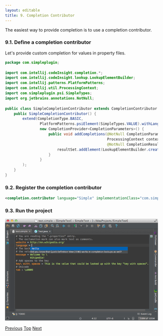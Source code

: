 ```yaml
---
layout: editable
title: 9. Completion Contributor
---
```



The easiest way to provide completion is to use a completion contributor.

### 9.1. Define a completion contributor

Let's provide custom completion for values in property files.

```java
package com.simpleplugin;

import com.intellij.codeInsight.completion.*;
import com.intellij.codeInsight.lookup.LookupElementBuilder;
import com.intellij.patterns.PlatformPatterns;
import com.intellij.util.ProcessingContext;
import com.simpleplugin.psi.SimpleTypes;
import org.jetbrains.annotations.NotNull;

public class SimpleCompletionContributor extends CompletionContributor {
    public SimpleCompletionContributor() {
        extend(CompletionType.BASIC,
                PlatformPatterns.psiElement(SimpleTypes.VALUE).withLanguage(SimpleLanguage.INSTANCE),
                new CompletionProvider<CompletionParameters>() {
                    public void addCompletions(@NotNull CompletionParameters parameters,
                                               ProcessingContext context,
                                               @NotNull CompletionResultSet resultSet) {
                        resultSet.addElement(LookupElementBuilder.create("Hello"));
                    }
                }
        );
    }
}
```

### 9.2. Register the completion contributor

```xml
<completion.contributor language="Simple" implementationClass="com.simpleplugin.SimpleCompletionContributor"/>
```

### 9.3. Run the project

![Completion](img/completion.png)

[Previous](line_marker_provider.html)
[Top](cls_tutorial.html)
[Next](reference_contributor.html)



